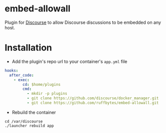 embed-allowall
=======================

Plugin for [Discourse](http://discourse.org) to allow Discourse discussions to be embedded on any host.

Installation
============

* Add the plugin's repo url to your container's `app.yml` file

```yml
hooks:
  after_code:
    - exec:
        cd: $home/plugins
        cmd:
          - mkdir -p plugins
          - git clone https://github.com/discourse/docker_manager.git
          - git clone https://github.com/ruffbytes/embed-allowall.git
```

* Rebuild the container

```
cd /var/discourse
./launcher rebuild app
```
